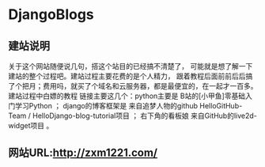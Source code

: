 # DjangoBlogs
## 建站说明
关于这个网站随便说几句，搭这个站目的已经搞不清楚了，
可能就是想了解一下建站的整个过程吧。建站过程主要花费的是个人精力， 
跟着教程后面前前后后搞了个把月；费用吗，就买了个域名和云服务器，都是最便宜的，在一起才一百多。
建站过程中白嫖的教程 链接主要这几个：python主要是 B站的[小甲鱼]零基础入门学习Python ；
django的博客框架是 来自追梦人物的github HelloGitHub-Team / HelloDjango-blog-tutorial项目 ；
右下角的看板娘 来自GitHub的live2d-widget项目 。

## 网站URL:http://zxm1221.com/





